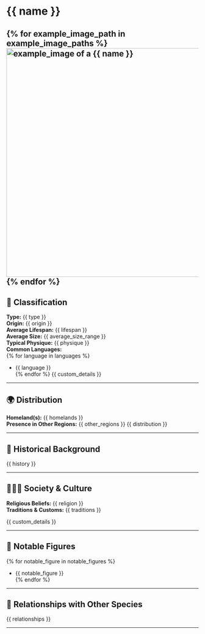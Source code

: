 # {{ name }}
{% for example_image_path in example_image_paths %}
<img src="{{ example_image_path }}" alt="example_image of a {{ name }}" style="height: 600px; width: auto;" />
{% endfor %}
---

## 🧬 Classification
**Type:** {{ type }}  
**Origin:** {{ origin }}  
**Average Lifespan:** {{ lifespan }}  
**Average Size:** {{ average_size_range }}  
**Typical Physique:** {{ physique }}  
**Common Languages:**  
{% for language in languages %}
  - {{ language }}  
{% endfor %}
{{ custom_details }}

---

## 🌍 Distribution
**Homeland(s):** {{ homelands }}  
**Presence in Other Regions:** {{ other_regions }}
{{ distribution }}

---

## 📜 Historical Background
{{ history }}

---

## 🧑‍🤝‍🧑 Society & Culture
**Religious Beliefs:** {{ religion }}  
**Traditions & Customs:** {{ traditions }}  

{{ custom_details }}

---

## 🧙 Notable Figures
{% for notable_figure in notable_figures %}
  - {{ notable_figure }}  
{% endfor %}

---

## 🔗 Relationships with Other Species
{{ relationships }}

---
